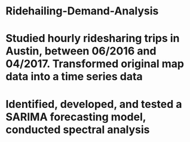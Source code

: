 # Ridehailing-Demand-Analysis

# Studied hourly ridesharing trips in Austin, between 06/2016 and 04/2017. Transformed original map data into a time series data

# Identified, developed, and tested a SARIMA forecasting model, conducted spectral analysis
